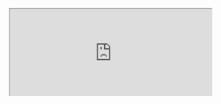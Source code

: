 
<div style=" width: 100%; height:220px;transform:scale(0.8);;overflow: hidden; "><iframe src="https://widget.pkmer.cn/free/SimpleClock?user=a2e5899e-975e-4457-afd4-ec3ff7dcbc90&" allow="fullscreen" style=" height: 100%; width: 100%;"></iframe></div>
